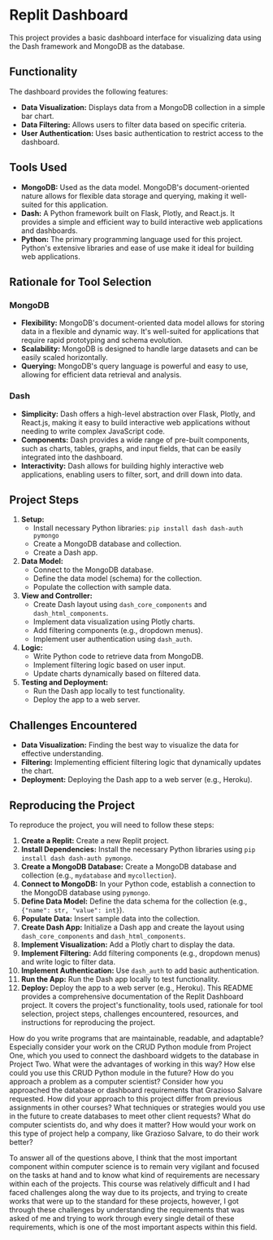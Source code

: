 # Replit Dashboard 
This project provides a basic dashboard interface for visualizing data using the Dash framework and MongoDB as the database. 
## Functionality
The dashboard provides the following features:
* **Data Visualization:** Displays data from a MongoDB collection in a simple bar chart.
* **Data Filtering:** Allows users to filter data based on specific criteria.
* **User Authentication:** Uses basic authentication to restrict access to the dashboard.
## Tools Used
* **MongoDB:**  Used as the data model. MongoDB's document-oriented nature allows for flexible data storage and querying, making it well-suited for this application. 
* **Dash:** A Python framework built on Flask, Plotly, and React.js. It provides a simple and efficient way to build interactive web applications and dashboards. 
* **Python:** The primary programming language used for this project. Python's extensive libraries and ease of use make it ideal for building web applications.
## Rationale for Tool Selection
### MongoDB
* **Flexibility:**  MongoDB's document-oriented data model allows for storing data in a flexible and dynamic way. It's well-suited for applications that require rapid prototyping and schema evolution.
* **Scalability:** MongoDB is designed to handle large datasets and can be easily scaled horizontally.
* **Querying:**  MongoDB's query language is powerful and easy to use, allowing for efficient data retrieval and analysis. 
### Dash
* **Simplicity:**  Dash offers a high-level abstraction over Flask, Plotly, and React.js, making it easy to build interactive web applications without needing to write complex JavaScript code.
* **Components:**  Dash provides a wide range of pre-built components, such as charts, tables, graphs, and input fields, that can be easily integrated into the dashboard.
* **Interactivity:** Dash allows for building highly interactive web applications, enabling users to filter, sort, and drill down into data.
## Project Steps
1. **Setup:** 
    * Install necessary Python libraries: `pip install dash dash-auth pymongo`
    * Create a MongoDB database and collection.
    * Create a Dash app. 
2. **Data Model:**
    * Connect to the MongoDB database.
    * Define the data model (schema) for the collection.
    * Populate the collection with sample data.
3. **View and Controller:**
    * Create Dash layout using `dash_core_components` and `dash_html_components`.
    * Implement data visualization using Plotly charts.
    * Add filtering components (e.g., dropdown menus).
    * Implement user authentication using `dash_auth`.
4. **Logic:**
    * Write Python code to retrieve data from MongoDB.
    * Implement filtering logic based on user input.
    * Update charts dynamically based on filtered data.
5. **Testing and Deployment:**
    * Run the Dash app locally to test functionality.
    * Deploy the app to a web server.
## Challenges Encountered
* **Data Visualization:**  Finding the best way to visualize the data for effective understanding.
* **Filtering:**  Implementing efficient filtering logic that dynamically updates the chart.
* **Deployment:**  Deploying the Dash app to a web server (e.g., Heroku).

## Reproducing the Project
To reproduce the project, you will need to follow these steps:
1. **Create a Replit:** Create a new Replit project. 
2. **Install Dependencies:** Install the necessary Python libraries using `pip install dash dash-auth pymongo`.
3. **Create a MongoDB Database:** Create a MongoDB database and collection (e.g., `mydatabase` and `mycollection`). 
4. **Connect to MongoDB:** In your Python code, establish a connection to the MongoDB database using `pymongo`.
5. **Define Data Model:** Define the data schema for the collection (e.g., `{"name": str, "value": int}`).
6. **Populate Data:** Insert sample data into the collection.
7. **Create Dash App:**  Initialize a Dash app and create the layout using `dash_core_components` and `dash_html_components`.
8. **Implement Visualization:** Add a Plotly chart to display the data.
9. **Implement Filtering:** Add filtering components (e.g., dropdown menus) and write logic to filter data.
10. **Implement Authentication:**  Use `dash_auth` to add basic authentication. 
11. **Run the App:** Run the Dash app locally to test functionality. 
12. **Deploy:** Deploy the app to a web server (e.g., Heroku). 
This README provides a comprehensive documentation of the Replit Dashboard project. It covers the project's functionality, tools used, rationale for tool selection, project steps, challenges encountered, resources, and instructions for reproducing the project.

How do you write programs that are maintainable, readable, and adaptable? Especially consider your work on the CRUD Python module from Project One, which you used to connect the dashboard widgets to the database in Project Two. What were the advantages of working in this way? How else could you use this CRUD Python module in the future?
How do you approach a problem as a computer scientist? Consider how you approached the database or dashboard requirements that Grazioso Salvare requested. How did your approach to this project differ from previous assignments in other courses? What techniques or strategies would you use in the future to create databases to meet other client requests?
What do computer scientists do, and why does it matter? How would your work on this type of project help a company, like Grazioso Salvare, to do their work better?

To answer all of the questions above, I think that the most important component within computer science is to remain very vigilant and focused on the tasks at hand and to know what kind of requirements are necessary within each of the projects. This course was relatively difficult and I had faced challenges along the way due to its projects, and trying to create works that were up to the standard for these projects, however, I got through these challenges by understanding the requirements that was asked of me and trying to work through every single detail of these requirements, which is one of the most important aspects within this field.
